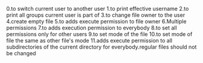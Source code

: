 0.to switch current user to another user
1.to print effective username
2.to print all groups current user is part of
3.to change file owner to the user
4.create empty file
5.to adds execute permission to file owner
6.Multiple permissions
7.to adds execution permission to everybody
8.to set all permissions only for other users
9.to set mode of the file
10.to set mode of file the same as other file's mode
11.adds execute permission to all subdirectories of the current directory for everybody.regular files should not be changed
